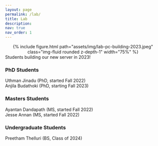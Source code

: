 ```yaml
---
layout: page
permalink: /lab/
title: Lab
description: 
nav: true
nav_order: 1
---
```

<div style="text-align: center">
        {% include figure.html path="assets/img/lab-pc-building-2023.jpeg" class="img-fluid rounded z-depth-1" width="75%" %}
    </div>
<div class="caption">
    Students building our new server in 2023!
</div>

### PhD Students
Uthman Jinadu (PhD, started Fall 2022)\
Anjila Budathoki (PhD, starting Fall 2023)

### Masters Students
Ayantan Dandapath (MS, started Fall 2022) \
Jesse Annan (MS, started Fall 2022)

### Undergraduate Students
Preetham Thelluri (BS, Class of 2024)



